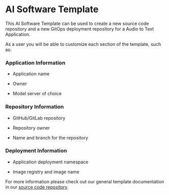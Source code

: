 # AI Software Template

This AI Software Template can be used to create a new source code repository and a new GitOps deployment repository for a Audio to Text Application.

As a user you will be able to customize each section of the template, such as:

### **Application Information**

- Application name

- Owner

- Model server of choice

### **Repository Information**

- GitHub/GitLab repository

- Repository owner

- Name and branch for the repository

### **Deployment Information**

- Application deployment namespace

- Image registry and image name

For more information please check out our general template documentation in our [source code repository](https://github.com/redhat-ai-dev/ai-lab-template).